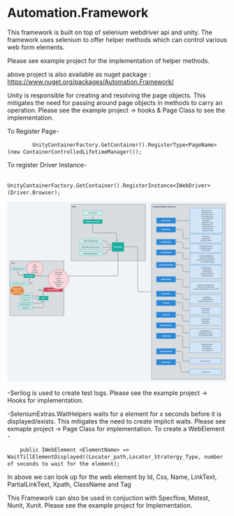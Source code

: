 # Automation.Framework

This framework is built on top of selenium webdriver api and unity. The framework uses selenium to offer helper methods which can control 
various web form elements. 

Please see example project for the implementation of helper methods. 

above project is also available as nuget package : https://www.nuget.org/packages/Automation.Framework/

Unity is responsible for creating and resolving the page objects. This mitigates the need for passing around page objects in methods to 
carry an operation. Please see the example project -> hooks & Page Class to see the implementation. 

To Register Page-

            UnityContainerFactory.GetContainer().RegisterType<PageName>(new ContainerControlledLifetimeManager());
            
To register Driver Instance-

            UnityContainerFactory.GetContainer().RegisterInstance<IWebDriver>(Driver.Browser);

![](Automation.Framework.Architecture.png)

-Serilog is used to create test logs. Please see the example project -> Hooks for implementation. 

-SeleniumExtras.WaitHelpers waits for a element for x seconds before it is displayed/exists. This mitigates the need to create implicit waits. Please see exmaple project -> Page Class for implementation. 
To create a WebElement -

        public IWebElement <ElementName> => WaitTillElementDisplayed((Locator_path,Locator_Stratergy_Type, number of seconds to wait for the element); 
In above we can look up for the web element by Id, Css, Name, LinkText, PartialLinkText, Xpath, ClassName and Tag


This Framework can also be used in conjuction with Specflow, Mstest, Nunit, Xunit. Please see the example project for Implementation.
